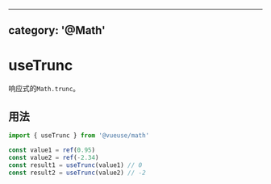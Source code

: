 <!--
 * @Author: wteano wzgtao@foxmail.com
 * @Date: 2025-10-29 09:19:17
 * @LastEditors: wteano wzgtao@foxmail.com
 * @LastEditTime: 2025-10-29 11:21:24
 * @FilePath: \vueuse\packages\math\useTrunc\index.md
 * @Description: 这是默认设置,请设置`customMade`, 打开koroFileHeader查看配置 进行设置: https://github.com/OBKoro1/koro1FileHeader/wiki/%E9%85%8D%E7%BD%AE
-->
---
category: '@Math'
---

# useTrunc

响应式的`Math.trunc`。

## 用法

```ts
import { useTrunc } from '@vueuse/math'

const value1 = ref(0.95)
const value2 = ref(-2.34)
const result1 = useTrunc(value1) // 0
const result2 = useTrunc(value2) // -2
```